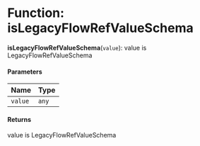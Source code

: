 # Function: isLegacyFlowRefValueSchema

**isLegacyFlowRefValueSchema**(`value`): value is LegacyFlowRefValueSchema

#### Parameters

| Name | Type |
| :------ | :------ |
| `value` | `any` |

#### Returns

value is LegacyFlowRefValueSchema
